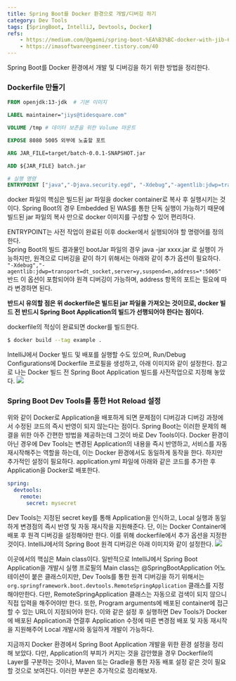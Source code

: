 ```yaml
---
title: Spring Boot를 Docker 환경으로 개발/디버깅 하기
category: Dev Tools
tags: [SpringBoot, IntelliJ, Devtools, Docker]
refs:
    - https://medium.com/@gaemi/spring-boot-%EA%B3%BC-docker-with-jib-657d32a6b1f0
    - https://imasoftwareengineer.tistory.com/40
---
```


Spring Boot를 Docker 환경에서 개발 및 디버깅을 하기 위한 방법을 정리한다.

### Dockerfile 만들기
```dockerfile
FROM openjdk:13-jdk  # 기본 이미지

LABEL maintainer="jiys@tidesquare.com"

VOLUME /tmp # 데이터 보존을 위한 Volume 마운트

EXPOSE 8080 5005 외부에 노출할 포트

ARG JAR_FILE=target/batch-0.0.1-SNAPSHOT.jar 

ADD ${JAR_FILE} batch.jar

# 실행 명령
ENTRYPOINT ["java","-Djava.security.egd", "-Xdebug","-agentlib:jdwp=transport=dt_socket,server=y,suspend=n,address=*:5005","-jar","/batch.jar"]
```

docker 파일의 핵심은 빌드된 jar 파일을 docker container로 복사 후 실행시키는 것이다.
Spring Boot의 경우 Embedded 된 WAS를 통한 단독 실행이 가능하기 때문에 빌드된 jar 파일의 복사 만으로 
docker 이미지를 구성할 수 있어 편리하다.

ENTRYPOINT는 사전 작업이 완료된 이후 docker에서 실행되어야 할 명령어를 정의한다.<br/>
Spring Boot의 빌드 결과물인 bootJar 파일의 경우 java -jar xxxx.jar 로 실행이 가능하지만, 원격으로 디버깅을 같이 하기 위해서는
아래와 같이 추가 옵션이 필요하다. <br/>
`"-Xdebug","-agentlib:jdwp=transport=dt_socket,server=y,suspend=n,address=*:5005"` <br/>
반드 이 옵션이 포함되어야 원격 디버깅이 가능하며, address 항목의 포트는 필요에 따라 변경하면 된다.

**반드시 유의할 점은 위 dockerfile은 빌드된 jar 파일을 가져오는 것이므로, docker 빌드 전 반드시 
Spring Boot Application의 빌드가 선행되어야 한다는 점이다.**

dockerfile의 적싱이 완료되면 docker를 빌드한다.
```bash
$ docker build --tag example .
```

IntelliJ에서 Docker 빌드 및 배포를 실행할 수도 있으며, Run/Debug Configurations에 Dockerfile 프로필을 생성하고,
아래 이미지와 같이 설정한다. 참고로 나는 Docker 빌드 전 Spring Boot Application 빌드를 사전작업으로 지정해 놓았다.
![](../assets/post_img/1378050939966400.png)

### Spring Boot Dev Tools를 통한 Hot Reload 설정
위와 같이 Docker로 Application을 배포하게 되면 문제점이 디버깅과 디버깅 과정에서 수정된 코드의 즉시 반영이 되지 않는다는
점이다. Spring Boot는 이러한 문제의 해결을 위한 아주 간편한 방법을 제공하는데 그것이 바로 Dev Tools이다.
Docker 환경이 아닌 경우에 Dev Tools는 변경된 Application의 내용을 즉시 반영하고, 서비스를 자동 재시작해주는 역할을 하는데,
이는 Docker 환경에서도 동일하게 동작을 한다. 하지만 추가적인 설정이 필요하다.
application.yml 파일에 아래와 같은 코드를 추가한 후 Application을 Docker로 배포한다.
```yaml
spring:
  devtools:
    remote:
      secret: mysecret
``` 

Dev Tools는 지정된 secret key를 통해 Application을 인식하고, Local 실행과 동일하게 변경점의 즉시 반영 및 자동 재시작을 지원해준다.
단, 이는 Docker Container에 배포 후 원격 디버깅을 설정해야만 한다. 이를 위해 dockerfile에서 추가 옵션을 지정한 것이다.
IntelliJ에서의 Spring Boot 원격 디버깅은 아래 이미지와 같이 설정한다.
![](../assets/post_img/1378444679106800.png)

이곳에서의 핵심은 Main class이다. 일반적으로 IntelliJ에서 Spring Boot Application을 개발시 실행 프로필의 Main class는
@SpringBootApplication 어노테이션이 붙은 클래스이지만, Dev Tools를 통한 원격 디버깅을 하기 위해서는 `org.springframework.boot.devtools.RemoteSpringApplication`
클래스를 지정해야만한다. 다만, RemoteSpringApplication 클래스는 자동으로 검색이 되지 않으니 직접 입력을 해주어야만 한다.
또한, Program arguments에 배포된 container에 접근할 수 있는 URL이 지정되어야 한다. 
이와 같은 설정 후 실행하면 Dev Tools가 Docker에 배포된 Application과 연결후 Application 수정에 따른 변경점 배포 및 자동 재시작을
지원해주어 Local 개발시와 동일하게 개발이 가능하다.

지금까지 Docker 환경에서 Spring Boot Application 개발을 위한 환경 설정을 정리해 보았다. 다만, Application의 부피가 커지는 것을 감안했을 경우
Dockerfile의 Layer를 구분하는 것이나, Maven 또는 Gradle을 통한 자동 배포 설정 같은 것이 필요할 것으로 보여진다.
이러한 부분은 추가적으로 정리해보자.